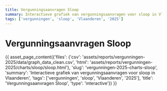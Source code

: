```yaml
---
title: Vergunningsaanvragen Sloop
summary: Interactieve grafiek van vergunningsaanvragen voor sloop in Vlaanderen
tags: ['vergunningen', 'sloop', 'Vlaanderen', '2025']
---
```

# Vergunningsaanvragen Sloop

{{ asset_page_content({'files': {'csv': 'assets/reports/vergunningen-2025/data/graph_data_clean.csv', 'html': 'assets/reports/vergunningen-2025/charts/sloop/sloop.html'}, 'slug': 'vergunningen-2025-charts-sloop', 'summary': 'Interactieve grafiek van vergunningsaanvragen voor sloop in Vlaanderen', 'tags': ['vergunningen', 'sloop', 'Vlaanderen', '2025'], 'title': 'Vergunningsaanvragen Sloop', 'type': 'interactive'}) }}
